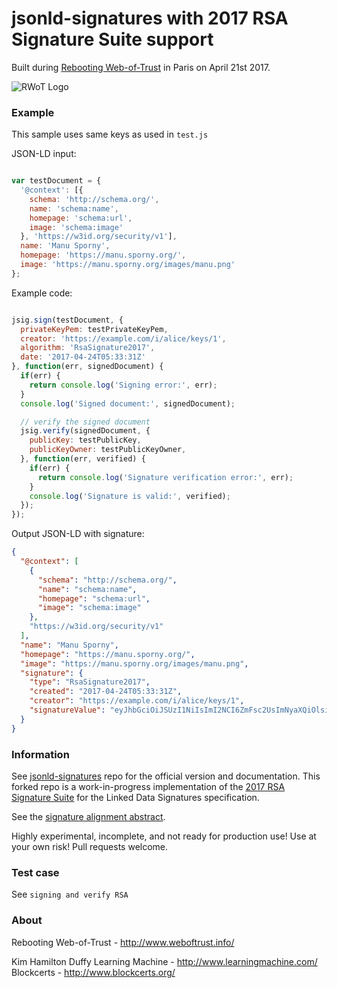 jsonld-signatures with 2017 RSA Signature Suite support
=======================================================

Built during [Rebooting Web-of-Trust](http://www.weboftrust.info/) in Paris on April 21st 2017.

![RWoT Logo](https://github.com/WebOfTrustInfo/ld-signatures-java/blob/master/wot-logo.png?raw=true)

### Example

This sample uses same keys as used in `test.js`

JSON-LD input:

```javascript

var testDocument = {
  '@context': [{
    schema: 'http://schema.org/',
    name: 'schema:name',
    homepage: 'schema:url',
    image: 'schema:image'
  }, 'https://w3id.org/security/v1'],
  name: 'Manu Sporny',
  homepage: 'https://manu.sporny.org/',
  image: 'https://manu.sporny.org/images/manu.png'
};

```
Example code:

```javascript

jsig.sign(testDocument, {
  privateKeyPem: testPrivateKeyPem,
  creator: 'https://example.com/i/alice/keys/1',
  algorithm: 'RsaSignature2017',
  date: '2017-04-24T05:33:31Z'
}, function(err, signedDocument) {
  if(err) {
    return console.log('Signing error:', err);
  }
  console.log('Signed document:', signedDocument);

  // verify the signed document
  jsig.verify(signedDocument, {
    publicKey: testPublicKey,
    publicKeyOwner: testPublicKeyOwner,
  }, function(err, verified) {
    if(err) {
      return console.log('Signature verification error:', err);
    }
    console.log('Signature is valid:', verified);
  });
});


```

Output JSON-LD with signature:

```json
{
  "@context": [
    {
      "schema": "http://schema.org/",
      "name": "schema:name",
      "homepage": "schema:url",
      "image": "schema:image"
    },
    "https://w3id.org/security/v1"
  ],
  "name": "Manu Sporny",
  "homepage": "https://manu.sporny.org/",
  "image": "https://manu.sporny.org/images/manu.png",
  "signature": {
    "type": "RsaSignature2017",
    "created": "2017-04-24T05:33:31Z",
    "creator": "https://example.com/i/alice/keys/1",
    "signatureValue": "eyJhbGciOiJSUzI1NiIsImI2NCI6ZmFsc2UsImNyaXQiOlsiYjY0Il19..PQKyNmxurmzfbFoAw9TbFoQTx1uQ3sfTzgJHxQmb6C6A+GBXVyLK8yCNMjf47ECrsGbK7Iy1pfOgEIWP8XCTRSaVumTim4E/hxytTpExMuX/BOcup24qddbBPR+cPTH0E1NpDOdHDF76mLuC5yxKYWqrBVwnCgimXcc2gGJCUVs="
  }
}

```  


### Information

See [jsonld-signatures](https://github.com/digitalbazaar/jsonld-signatures) repo for the official version and documentation. This forked repo is a work-in-progress implementation of the [2017 RSA Signature Suite](https://w3c-dvcg.github.io/lds-rsa2017/) for the Linked Data Signatures specification.

See the [signature alignment abstract](https://github.com/WebOfTrustInfo/rebooting-the-web-of-trust-spring2017/blob/master/event-documents/group-abstracts/SignatureAlignmentAbstract.md).

Highly experimental, incomplete, and not ready for production use! Use at your own risk! Pull requests welcome.

### Test case

See `signing and verify RSA`

### About

Rebooting Web-of-Trust - http://www.weboftrust.info/

Kim Hamilton Duffy
Learning Machine - http://www.learningmachine.com/
Blockcerts - http://www.blockcerts.org/
